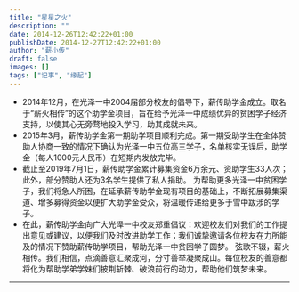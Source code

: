 ```yaml
---
title: "星星之火"
description: ""
date: 2014-12-26T12:42:22+01:00
publishDate: 2014-12-27T12:42:22+01:00
author: "薪小传"
draft: false
images: []
tags: ["记事", "缘起"]
---
```


* 2014年12月，在光泽一中2004届部分校友的倡导下，薪传助学金成立。取名于“薪火相传”的这个助学金项目，旨在给予光泽一中成绩优异的贫困学子经济支持，以使其心无旁骛地投入学习，助其成就未来。
* 2015年3月，薪传助学金第一期助学项目顺利完成。第一期受助学生在全体赞助人协商一致的情况下确认为光泽一中五位高三学子，名单核实无误后，助学金（每人1000元人民币）在短期内发放完毕。
* 截止至2019年7月1日，薪传助学金累计募集资金6万余元、资助学生33人次；此外，部分赞助人还为3名学生提供了私人捐助。 
为帮助更多光泽一中贫困学子，我们将急人所困，在延承薪传助学金现有项目的基础上，不断拓展募集渠道、增多募得资金以便扩大助学金受众，将温暖传递给更多于雪中跋涉的学子。 
* 在此，薪传助学金向广大光泽一中校友郑重倡议：欢迎校友们对我们的工作提出意见或建议，以便我们及时改进助学工作；我们诚挚邀请各位校友在力所能及的情况下赞助薪传助学项目，帮助光泽一中贫困学子圆梦。
弦歌不辍，薪火相传。我们相信，点滴善意汇聚成河，分寸善举凝聚成山。每位校友的善意都将化为帮助学弟学妹们披荆斩棘、破浪前行的动力，帮助他们筑梦未来。

---

